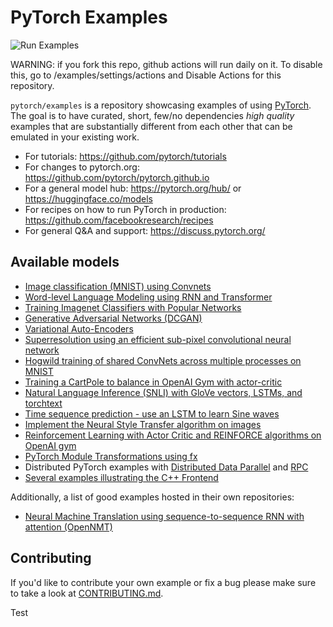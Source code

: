 # PyTorch Examples

![Run Examples](https://github.com/pytorch/examples/workflows/Run%20Examples/badge.svg)

WARNING: if you fork this repo, github actions will run daily on it. To disable this, go to <myuser>/examples/settings/actions and Disable Actions for this repository.

`pytorch/examples` is a repository showcasing examples of using [PyTorch](https://github.com/pytorch/pytorch). The goal is to have curated, short, few/no dependencies *high quality* examples that are substantially different from each other that can be emulated in your existing work.

* For tutorials: https://github.com/pytorch/tutorials
* For changes to pytorch.org: https://github.com/pytorch/pytorch.github.io
* For a general model hub: https://pytorch.org/hub/ or https://huggingface.co/models
* For recipes on how to run PyTorch in production: https://github.com/facebookresearch/recipes
* For general Q&A and support: https://discuss.pytorch.org/

## Available models

- [Image classification (MNIST) using Convnets](./mnist/README.md)
- [Word-level Language Modeling using RNN and Transformer](./word_language_model/README.md)
- [Training Imagenet Classifiers with Popular Networks](./imagenet/README.md)
- [Generative Adversarial Networks (DCGAN)](./dcgan/README.md)
- [Variational Auto-Encoders](./vae/README.md)
- [Superresolution using an efficient sub-pixel convolutional neural network](./super_resolution/README.md)
- [Hogwild training of shared ConvNets across multiple processes on MNIST](mnist_hogwild)
- [Training a CartPole to balance in OpenAI Gym with actor-critic](./reinforcement_learning/README.md)
- [Natural Language Inference (SNLI) with GloVe vectors, LSTMs, and torchtext](snli)
- [Time sequence prediction - use an LSTM to learn Sine waves](./time_sequence_prediction/README.md)
- [Implement the Neural Style Transfer algorithm on images](./fast_neural_style/README.md)
- [Reinforcement Learning with Actor Critic and REINFORCE algorithms on OpenAI gym](./reinforcement_learning/README.md)
- [PyTorch Module Transformations using fx](./fx/README.md)
- Distributed PyTorch examples with [Distributed Data Parallel](./distributed/ddp/README.md) and [RPC](./distributed/rpc)
- [Several examples illustrating the C++ Frontend](cpp)

Additionally, a list of good examples hosted in their own repositories:

- [Neural Machine Translation using sequence-to-sequence RNN with attention (OpenNMT)](https://github.com/OpenNMT/OpenNMT-py)

## Contributing

If you'd like to contribute your own example or fix a bug please make sure to take a look at [CONTRIBUTING.md](CONTRIBUTING.md).
  
  Test
